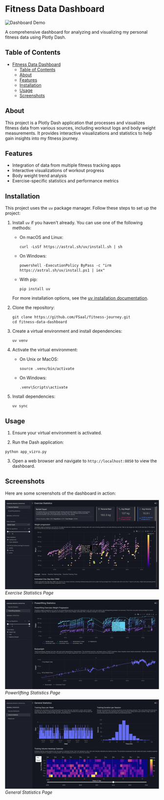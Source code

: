 # Fitness Data Dashboard

![Dashboard Demo](res/gif_main_page.gif)

A comprehensive dashboard for analyzing and visualizing my personal fitness data using Plotly Dash.

## Table of Contents
- [Fitness Data Dashboard](#fitness-data-dashboard)
  - [Table of Contents](#table-of-contents)
  - [About](#about)
  - [Features](#features)
  - [Installation](#installation)
  - [Usage](#usage)
  - [Screenshots](#screenshots)


## About

This project is a Plotly Dash application that processes and visualizes fitness data from various sources, including workout logs and body weight measurements. It provides interactive visualizations and statistics to help gain insights into my fitness journey.

## Features

- Integration of data from multiple fitness tracking apps
- Interactive visualizations of workout progress
- Body weight trend analysis
- Exercise-specific statistics and performance metrics

## Installation

This project uses the `uv` package manager. Follow these steps to set up the project:

1. Install `uv` if you haven't already. You can use one of the following methods:

   - On macOS and Linux:
     ```
     curl -LsSf https://astral.sh/uv/install.sh | sh
     ```

   - On Windows:
     ```
     powershell -ExecutionPolicy ByPass -c "irm https://astral.sh/uv/install.ps1 | iex"
     ```

   - With pip:
     ```
     pip install uv
     ```

   For more installation options, see the [uv installation documentation](https://docs.astral.sh/uv/getting-started/installation/).

2. Clone the repository:
   ```
   git clone https://github.com/FSaal/fitness-journey.git
   cd fitness-data-dashboard
   ```

3. Create a virtual environment and install dependencies:
   ```
   uv venv
   ```

4. Activate the virtual environment:
   - On Unix or MacOS:
     ```
     source .venv/bin/activate
     ```
   - On Windows:
     ```
     .venv\Scripts\activate
     ```

5. Install dependencies:
   ```
   uv sync
   ```

## Usage

1. Ensure your virtual environment is activated.

2. Run the Dash application:
```
python app_vizro.py
```

3. Open a web browser and navigate to `http://localhost:8050` to view the dashboard.

## Screenshots

Here are some screenshots of the dashboard in action:

![Exercise Statistics](res/screenshot_main_page.png)
*Exercise Statistics Page*

![Body Weight Trends](res/screenshot_powerlifting_page.png)
*Powerlifting Statistics Page*

![Exercise Statistics](res/screenshot_general_statistics.png)
*General Statistics Page*



